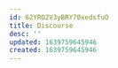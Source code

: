 ```yaml
---
id: 62YRO2V3yBRY70xedsfuO
title: Discourse
desc: ''
updated: 1639759645946
created: 1639759645946
---
```


